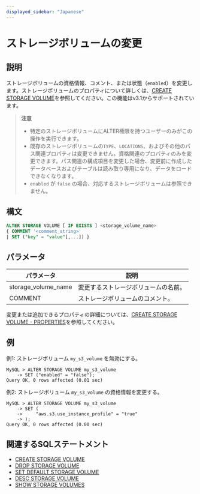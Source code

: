```yaml
---
displayed_sidebar: "Japanese"
---
```


# ストレージボリュームの変更

## 説明

ストレージボリュームの資格情報、コメント、または状態（`enabled`）を変更します。ストレージボリュームのプロパティについて詳しくは、[CREATE STORAGE VOLUME](./CREATE_STORAGE_VOLUME.md)を参照してください。この機能はv3.1からサポートされています。

> **注意**
>
> - 特定のストレージボリュームにALTER権限を持つユーザーのみがこの操作を実行できます。
> - 既存のストレージボリュームの`TYPE`、`LOCATIONS`、およびその他のパス関連プロパティは変更できません。資格関連のプロパティのみを変更できます。パス関連の構成項目を変更した場合、変更前に作成したデータベースおよびテーブルは読み取り専用になり、データをロードできなくなります。
> - `enabled` が `false` の場合、対応するストレージボリュームは参照できません。

## 構文

```SQL
ALTER STORAGE VOLUME [ IF EXISTS ] <storage_volume_name>
{ COMMENT '<comment_string>'
| SET ("key" = "value"[,...]) }
```

## パラメータ

| **パラメータ**     | **説明**                             |
| ------------------- | ------------------------------------ |
| storage_volume_name | 変更するストレージボリュームの名前。  |
| COMMENT             | ストレージボリュームのコメント。     |

変更または追加できるプロパティの詳細については、[CREATE STORAGE VOLUME - PROPERTIES](./CREATE_STORAGE_VOLUME.md#properties)を参照してください。

## 例

例1: ストレージボリューム `my_s3_volume` を無効にする。

```Plain
MySQL > ALTER STORAGE VOLUME my_s3_volume
    -> SET ("enabled" = "false");
Query OK, 0 rows affected (0.01 sec)
```

例2: ストレージボリューム `my_s3_volume` の資格情報を変更する。

```Plain
MySQL > ALTER STORAGE VOLUME my_s3_volume
    -> SET (
    ->     "aws.s3.use_instance_profile" = "true"
    -> );
Query OK, 0 rows affected (0.00 sec)
```

## 関連するSQLステートメント

- [CREATE STORAGE VOLUME](./CREATE_STORAGE_VOLUME.md)
- [DROP STORAGE VOLUME](./DROP_STORAGE_VOLUME.md)
- [SET DEFAULT STORAGE VOLUME](./SET_DEFAULT_STORAGE_VOLUME.md)
- [DESC STORAGE VOLUME](./DESC_STORAGE_VOLUME.md)
- [SHOW STORAGE VOLUMES](./SHOW_STORAGE_VOLUMES.md)